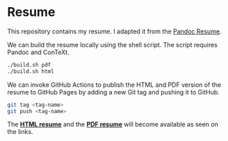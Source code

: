 # Resume
This repository contains my resume. I adapted it from the [Pandoc Resume](https://github.com/mszep/pandoc_resume).

We can build the resume locally using the shell script. The script requires Pandoc and ConTeXt.

```sh
./build.sh pdf
./build.sh html
```

We can invoke GitHub Actions to publish the HTML and PDF version of the resume to GitHub Pages by adding a new Git tag and pushing it to GitHub.

```sh
git tag <tag-name>
git push <tag-name>
```

The [**HTML resume**](https://jaantollander.github.io/resume/) and the [**PDF resume**](https://jaantollander.github.io/resume/resume.pdf) will become available as seen on the links.
